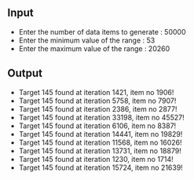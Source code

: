 ## Input 
 - Enter the number of data items to generate : 50000
 - Enter the minimum value of the range : 53
 - Enter the maximum value of the range : 20260

## Output
 - Target 145 found at iteration 1421, item no 1906!
 - Target 145 found at iteration 5758, item no 7907!
 - Target 145 found at iteration 2386, item no 2877!
 - Target 145 found at iteration 33198, item no 45527!
 - Target 145 found at iteration 6106, item no 8387!
 - Target 145 found at iteration 14441, item no 19829!
 - Target 145 found at iteration 11568, item no 16026!
 - Target 145 found at iteration 13731, item no 18879!
 - Target 145 found at iteration 1230, item no 1714!
 - Target 145 found at iteration 15724, item no 21639!
